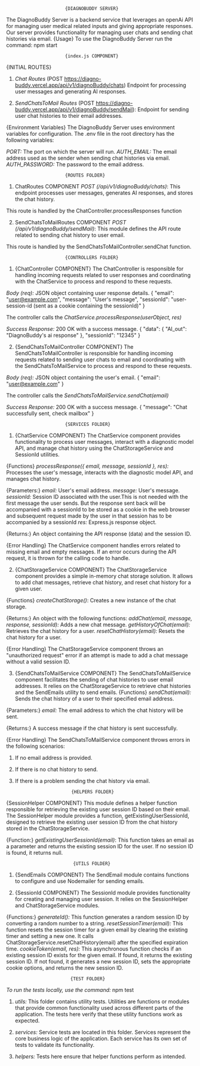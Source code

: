                           {DIAGNOBUDDY SERVER}
The DiagnoBuddy Server is a backend service that leverages an openAi API for managing user medical related inputs and giving appropriate responses. Our server provides functionality for managing user chats and sending chat histories via email.
{Usage}
To use the DiagnoBuddy Server run the command: npm start




                          {index.js COMPONENT}
{INITIAL ROUTES}
1) *Chat Routes* 
(POST https://diagno-buddy.vercel.app/api/v1/diagnoBuddy/chats)
Endpoint for processing user messages and generating AI responses.

2) *SendChatsToMail Routes*
(POST https://diagno-buddy.vercel.app/api/v1/diagnoBuddy/sendMail):
Endpoint for sending user chat histories to their email addresses.


{Environment Variables}
The DiagnoBuddy Server uses environment variables for configuration. The .env file in the root directory has the following variables:

*PORT:* The port on which the server will run.
*AUTH_EMAIL:* The email address used as the sender when sending chat histories via email.
*AUTH_PASSWORD:* The password to the email address.





                          {ROUTES FOLDER}
1) ChatRoutes COMPONENT
*POST (/api/v1/diagnoBuddy/chats)*:
This endpoint processes user messages, generates AI responses, and stores the chat history.

This route is handled by the ChatController.processResponses function

2) SendChatsToMailRoutes COMPONENT
*POST (/api/v1/diagnoBuddy/sendMail)*:
This module defines the API route related to sending chat history to user email.

This route is handled by the SendChatsToMailController.sendChat function.





                          {CONTROLLERS FOLDER}
1) {ChatController COMPONENT}
The ChatController is responsible for handling incoming requests related to user responses and coordinating with the ChatService to process and respond to these requests.

*Body (req):* JSON object containing user response details.
{
  "email": "user@example.com",
  "message": "User's message",
  "sessionId": "user-session-id (sent as a cookie containing the sessionId)"
}

The controller calls the *ChatService.processResponse(userObject, res)*


*Success Response:* 200 OK with a success message.
{
  "data": {
    "AI_out": "DiagnoBuddy's ai response"
  },
  "sessionId": "12345"
}


2) {SendChatsToMailController COMPONENT}
The SendChatsToMailController is responsible for handling incoming requests related to sending user chats to email and coordinating with the SendChatsToMailService to process and respond to these requests.

*Body (req):* JSON object containing the user's email.
{
  "email": "user@example.com"
}

The controller calls the *SendChatsToMailService.sendChat(email)*

*Success Response:* 200 OK with a success message.
{
  "message": "Chat successfully sent, check mailbox"
}





                          {SERVICES FOLDER}
1) {ChatService COMPONENT}
The ChatService component provides functionality to process user messages, interact with a diagnostic model API, and manage chat history using the ChatStorageService and SessionId utilities.

{Functions}
*processResponse({ email, message, sessionId }, res):* Processes the user's message, interacts with the diagnostic model API, and manages chat history.

{Parameters:}
*email:* User's email address.
*message:* User's message.
*sessionId:* Session ID associated with the user.This is not needed with the first message the user sends. But the response sent back will be accompanied with a sessionId to be stored as a cookie in the web browser and subsequent request made by the user in that session has to be accompanied by a sessionId
*res:* Express.js response object.

{Returns:}
An object containing the API response (data) and the session ID.

{Error Handling}
The ChatService component handles errors related to missing email and empty messages. If an error occurs during the API request, it is thrown for the calling code to handle.


2) {ChatStorageService COMPONENT}
The ChatStorageService component provides a simple in-memory chat storage solution. It allows to add chat messages, retrieve chat history, and reset chat history for a given user.

{Functions}
*createChatStorage()*: Creates a new instance of the chat storage.

{Returns:}
An object with the following functions:
*addChat(email, message, response, sessionId):* Adds a new chat message.
*getHistoryOfChat(email):* Retrieves the chat history for a user.
*resetChatHistory(email):* Resets the chat history for a user.

{Error Handling}
The ChatStorageService component throws an "unauthorized request" error if an attempt is made to add a chat message without a valid session ID.


3) {SendChatsToMailService COMPONENT}
The SendChatsToMailService component facilitates the sending of chat histories to user email addresses. It relies on the ChatStorageService to retrieve chat histories and the SendEmails utility to send emails.
{Functions}
*sendChat(email):* Sends the chat history of a user to their specified email address.

{Parameters:}
*email:* The email address to which the chat history will be sent.

{Returns:}
A success message if the chat history is sent successfully.

{Error Handling}
The SendChatsToMailService component throws errors in the following scenarios:
1) If no email address is provided.
2) If there is no chat history to send.
3) If there is a problem sending the chat history via email.





                            {HELPERS FOLDER}
{SessionHelper COMPONENT}
This module defines a helper function responsible for retrieving the existing user session ID based on their email. The SessionHelper module provides a function, getExistingUserSessionId, designed to retrieve the existing user session ID from the chat history stored in the ChatStorageService.

{Function:}
*getExistingUserSessionId(email)*: This function takes an email as a parameter and returns the existing session ID for the user. If no session ID is found, it returns null.





                             {UTILS FOLDER}
1) {SendEmails COMPONENT}
The SendEmail module contains functions to configure and use Nodemailer for sending emails.

2) {SessionId COMPONENT}
The SessionId module provides functionality for creating and managing user session. It relies on the SessionHelper and ChatStorageService modules.

{Functions:}
*generateId():* This function generates a random session ID by converting a random number to a string.
*resetSessionTimer(email):* This function resets the session timer for a given email by clearing the existing timer and setting a new one. It calls ChatStorageService.resetChatHistory(email) after the specified expiration time.
*cookieToken(email, res):* This asynchronous function checks if an existing session ID exists for the given email. If found, it returns the existing session ID. If not found, it generates a new session ID, sets the appropriate cookie options, and returns the new session ID.





                            {TEST FOLDER}
*To run the tests locally, use the command:* 
npm test

1) *utils:* This folder contains utility tests. Utilities are functions or modules that provide common functionality used across different parts of the application. The tests here verify that these utility functions work as expected.

2) *services:* Service tests are located in this folder. Services represent the core business logic of the application. Each service has its own set of tests to validate its functionality.

3) *helpers:* Tests here ensure that helper functions perform as intended.